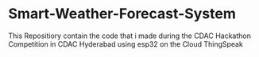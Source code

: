 # Smart-Weather-Forecast-System
This Repositiory contain the code that i made during the CDAC Hackathon Competition in CDAC Hyderabad using esp32 on the Cloud ThingSpeak
